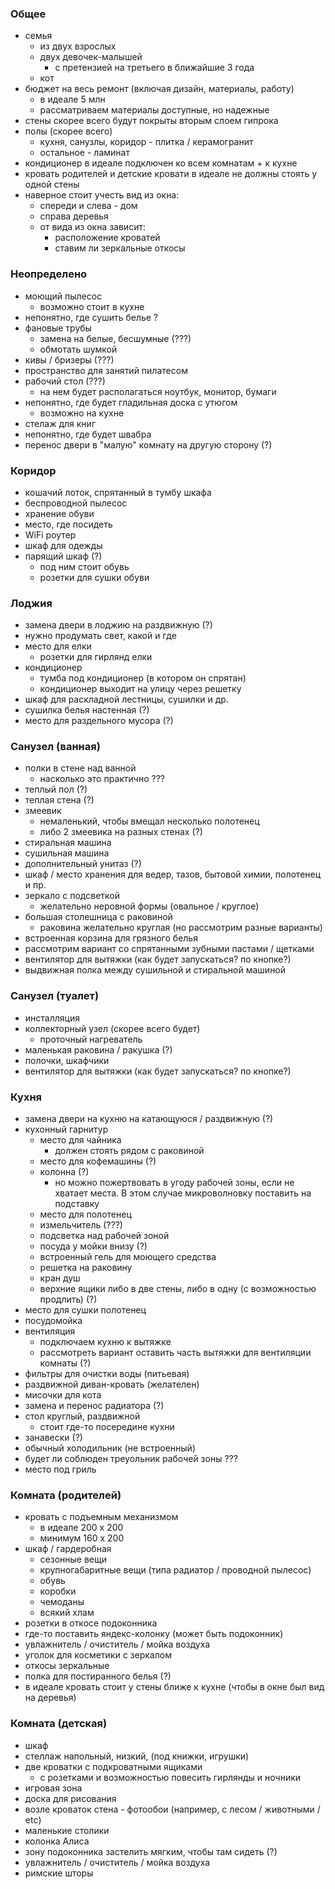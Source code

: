 ### Общее

* семья
    * из двух взрослых
    * двух девочек-малышей
        * с претензией на третьего в ближайшие 3 года
    * кот
* бюджет на весь ремонт (включая дизайн, материалы, работу)
    * в идеале 5 млн
    * рассматриваем материалы доступные, но надежные
* стены скорее всего будут покрыты вторым слоем гипрока
* полы (скорее всего)
    * кухня, санузлы, коридор - плитка / керамогранит
    * остальное - ламинат
* кондиционер в идеале подключен ко всем комнатам + к кухне
* кровать родителей и детские кровати в идеале не должны стоять у одной стены
* наверное стоит учесть вид из окна:
    * спереди и слева - дом
    * справа деревья
    * от вида из окна зависит:
        * расположение кроватей
        * ставим ли зеркальные откосы

### Неопределено

* моющий пылесос
    * возможно стоит в кухне
* непонятно, где сушить белье ?
* фановые трубы
    * замена на белые, бесшумные (???)
    * обмотать шумкой
* кивы / бризеры (???)
* пространство для занятий пилатесом
* рабочий стол (???)
    * на нем будет располагаться ноутбук, монитор, бумаги
* непонятно, где будет гладильная доска с утюгом
  * возможно на кухне
* стелаж для книг
* непонятно, где будет швабра
* перенос двери в "малую" комнату на другую сторону (?)

### Коридор

* кошачий лоток, спрятанный в тумбу шкафа
* беспроводной пылесос
* хранение обуви
* место, где посидеть
* WiFi роутер
* шкаф для одежды
* парящий шкаф (?)
    * под ним стоит обувь
    * розетки для сушки обуви

### Лоджия

* замена двери в лоджию на раздвижную (?)
* нужно продумать свет, какой и где
* место для елки
    * розетки для гирлянд елки
* кондиционер
    * тумба под кондиционер (в котором он спрятан)
    * кондиционер выходит на улицу через решетку
* шкаф для раскладной лестницы, сушилки и др.
* сушилка белья настенная (?)
* место для раздельного мусора (?)

### Санузел (ванная)

* полки в стене над ванной
    * насколько это практично ???
* теплый пол (?)
* теплая стена (?)
* змеевик
    * немаленький, чтобы вмещал несколько полотенец
    * либо 2 змеевика на разных стенах (?)
* стиральная машина
* сушильная машина
* дополнительный унитаз (?)
* шкаф / место хранения для ведер, тазов, бытовой химии, полотенец и пр.
* зеркало с подсветкой
    * желательно неровной формы (овальное / круглое)
* большая столешница с раковиной
    * раковина желательно круглая (но рассмотрим разные варианты)
* встроенная корзина для грязного белья
* рассмотрим вариант со спрятанными зубными пастами / щетками
* вентилятор для вытяжки (как будет запускаться? по кнопке?)
* выдвижная полка между сушильной и стиральной машиной

### Санузел (туалет)

* инсталляция
* коллекторный узел (скорее всего будет)
    * проточный нагреватель
* маленькая раковина / ракушка (?)
* полочки, шкафчики
* вентилятор для вытяжки (как будет запускаться? по кнопке?)

### Кухня

* замена двери на кухню на катающуюся / раздвижную (?)
* кухонный гарнитур
    * место для чайника
        * должен стоять рядом с раковиной
    * место для кофемашины (?)
    * колонна (?)
        * но можно пожертвовать в угоду рабочей зоны, если не хватает места. В этом случае микроволновку поставить на подставку
    * место для полотенец
    * измельчитель (???)
    * подсветка над рабочей зоной
    * посуда у мойки внизу (?)
    * встроенный гель для моющего средства
    * решетка на раковину
    * кран душ
    * верхние ящики либо в две стены, либо в одну (с возможностью продлить) (?)
* место для сушки полотенец
* посудомойка
* вентиляция
    * подключаем кухню к вытяжке
    * рассмотреть вариант оставить часть вытяжки для вентиляции комнаты (?)
* фильтры для очистки воды (питьевая)
* раздвижной диван-кровать (желателен)
* мисочки для кота
* замена и перенос радиатора (?)
* стол круглый, раздвижной
    * стоит где-то посередине кухни
* занавески (?)
* обычный холодильник (не встроенный)
* будет ли соблюден треуольник рабочей зоны ???
* место под гриль

### Комната (родителей)

* кровать с подъемным механизмом
    * в идеале 200 x 200
    * минимум 160 x 200
* шкаф / гардеробная
    * сезонные вещи
    * крупногабаритные вещи (типа радиатор / проводной пылесос)
    * обувь
    * коробки
    * чемоданы
    * всякий хлам
* розетки в откосе подоконника
* где-то поставить яндекс-колонку (может быть подоконник)
* увлажнитель / очиститель / мойка воздуха
* уголок для косметики с зеркалом
* откосы зеркальные
* полка для постиранного белья (?)
* в идеале кровать стоит у стены ближе к кухне (чтобы в окне был вид на деревья)

### Комната (детская)

* шкаф
* стеллаж напольный, низкий, (под книжки, игрушки)
* две кроватки с подкроватными ящиками
  * с розетками и возможностью повесить гирлянды и ночники 
* игровая зона
* доска для рисования
* возле кроваток стена - фотообои (например, с лесом / животными / etc)
* маленькие столики
* колонка Алиса
* зону подоконника застелить мягким, чтобы там сидеть (?)
* увлажнитель / очиститель / мойка воздуха
* римские шторы
    



